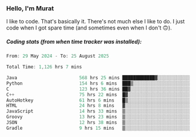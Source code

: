 ### Hello, I'm Murat

I like to code. That's basically it. There's not much else I like to do. I just code when I got spare time (and sometimes even when I don't 🙃).

##### Coding stats (from when time tracker was installed):
<!--START_SECTION:wakatime-->

```cpp
From: 29 May 2024 - To: 25 August 2025

Total Time: 1,126 hrs 7 mins

Java                       568 hrs 25 mins ████████████▓░░░░░░░░░░░░   50.18 %
Python                     154 hrs 6 mins  ███▒░░░░░░░░░░░░░░░░░░░░░   13.60 %
C                          123 hrs 36 mins ██▓░░░░░░░░░░░░░░░░░░░░░░   10.91 %
C++                        75 hrs 22 mins  █▓░░░░░░░░░░░░░░░░░░░░░░░   06.65 %
AutoHotkey                 61 hrs 6 mins   █▒░░░░░░░░░░░░░░░░░░░░░░░   05.39 %
HTML                       24 hrs 8 mins   ▓░░░░░░░░░░░░░░░░░░░░░░░░   02.13 %
JavaScript                 14 hrs 33 mins  ▒░░░░░░░░░░░░░░░░░░░░░░░░   01.29 %
Groovy                     13 hrs 23 mins  ▒░░░░░░░░░░░░░░░░░░░░░░░░   01.18 %
JSON                       12 hrs 38 mins  ▒░░░░░░░░░░░░░░░░░░░░░░░░   01.12 %
Gradle                     9 hrs 15 mins   ▒░░░░░░░░░░░░░░░░░░░░░░░░   00.82 %
```

<!--END_SECTION:wakatime-->
